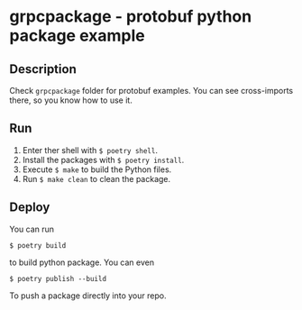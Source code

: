 # grpcpackage - protobuf python package example


## Description

Check `grpcpackage` folder for protobuf examples. You can see cross-imports there, so you know how to use it.

## Run

1. Enter ther shell with `$ poetry shell`.
2. Install the packages with `$ poetry install`.
3. Execute `$ make` to build the Python files.
4. Run `$ make clean` to clean the package.

## Deploy

You can run 

```
$ poetry build 
```

to build python package. You can even

```
$ poetry publish --build
```

To push a package directly into your repo.
